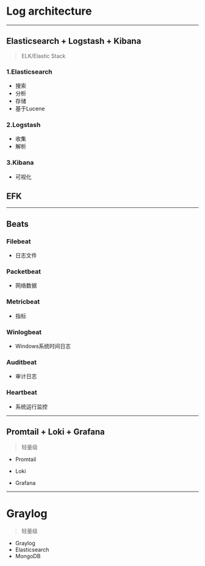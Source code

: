 # Log architecture


---
## Elasticsearch + Logstash + Kibana
> ELK/Elastic Stack

### 1.Elasticsearch
- 搜索
- 分析
- 存储
- 基于Lucene

### 2.Logstash
- 收集
- 解析



### 3.Kibana
- 可视化


## EFK
---
## Beats


### Filebeat
- 日志文件
### Packetbeat
- 网络数据
### Metricbeat
- 指标
### Winlogbeat
- Windows系统时间日志
### Auditbeat
- 审计日志
### Heartbeat
- 系统运行监控


---

## Promtail + Loki + Grafana
> 轻量级
- Promtail

- Loki
- Grafana

---

# Graylog
> 轻量级

- Graylog
- Elasticsearch
- MongoDB


